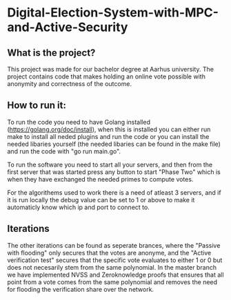 # Digital-Election-System-with-MPC-and-Active-Security
## What is the project?
This project was made for our bachelor degree at Aarhus university. 
The project contains code that makes holding an online vote possible with anonymity and correctness of the outcome.


## How to run it:
To run the code you need to have Golang installed (https://golang.org/doc/install), when this is installed you can either run make to install all neded plugins and run the code or you can install the needed libaries yourself (the needed libaries can be found in the make file) and run the code with "go run main.go". 

To run the software you need to start all your servers, and then from the first server that was started press any button to start "Phase Two" which is when they have exchanged the needed primes to compute votes.

For the algorithems used to work there is a need of atleast 3 servers, and if it is run locally the debug value can be set to 1 or above to make it automaticly know which ip and port to connect to.


## Iterations
The other iterations can be found as seperate brances, where the "Passive with flooding" only secures that the votes are anonyme, and the "Active verification test" secures that the specific vote evaluates to either 1 or 0 but does not necesarily stem from the same polynomial. In the master branch we have implemented NVSS and Zeroknowledge proofs that ensures that all point from a vote comes from the same polynomial and removes the need for flooding the verification share over the network.